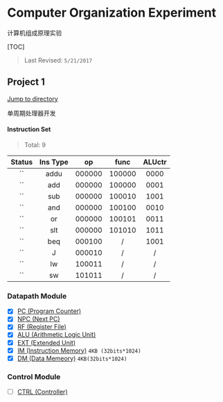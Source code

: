 # Computer Organization Experiment

计算机组成原理实验

[TOC]

> Last Revised: `5/21/2017`

## Project 1

[Jump to directory](Project_1/)

单周期处理器开发

#### Instruction Set

> Total: 9

| Status 	| Ins Type 	| op 	| func 	| ALUctr 	|
|:-------:	|:--------:	|:------:	|:------:	|:----:	|
|``	| addu 	| 000000 	| 100000 	| 0000 	|
|``	| add 	| 000000 	| 100000 	| 0001 	|
|``	| sub 	| 000000 	| 100010 	| 1001 	|
|``	| and 	| 000000 	| 100100 	| 0010 	|
|``	| or 	| 000000 	| 100101 	| 0011 	|
|``	| slt 	| 000000 	| 101010 	| 1011 	|
|``	| beq 	| 000100 	| / 	| 1001 	|
|``	| J 	| 000010 	| / 	| / 	|
|``	| lw 	| 100011 	| / 	| / 	|
|``	| sw 	| 101011 	| / 	| / 	|


### Datapath Module

- [x] [PC (Program Counter)](Project_1/datapath/pc.v)
- [x] [NPC (Next PC)](Project_1/datapath/npc.v)
- [x] [RF (Register File)](Project_1/datapath/rf.v)
- [x] [ALU (Arithmetic Logic Unit)](Project_1/datapath/alu.v)
- [x] [EXT (Extended Unit)](Project_1/datapath/ext.v)
- [x] [IM (Instruction Memory)](Project_1/datapath/im.v) `4KB (32bits*1024)`
- [x] [DM (Data Memeory)](Project_1/datapath/dm.v) `4KB(32bits*1024)`

### Control Module

- [ ] [CTRL (Controller)](Project_1/control/ctrl.v)
